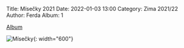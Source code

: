 Title: Mísečky 2021
Date: 2022-01-03 13:00
Category: Zima 2021/22
Author: Ferda
Album: 1

[Album](https://photos.app.goo.gl/HK6FWXynvqv6DzfM8)

![Mísečky]({static}/static/zima-2021-22/misecky.jpg){: width="600"}
